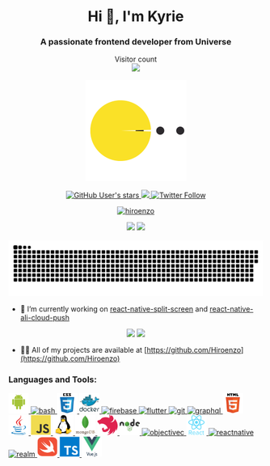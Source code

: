 <h1 align="center">Hi 👋, I'm Kyrie</h1>
<h3 align="center">A passionate frontend developer from Universe</h3>
<p align="center">
    Visitor count<br>
    <img src="https://profile-counter.glitch.me/Hiroenzo/count.svg" />
</p>
<div align="center">
	<img src="https://raw.githubusercontent.com/Hiroenzo/Hiroenzo/main/pacman.svg?sanitize=true" width="200" height="200">
</div>
<p align="center">
    <a title="Hits" target="_blank" href="https://github.com/Hiroenzo/Hiroenzo">
        <img alt="GitHub User's stars" src="https://img.shields.io/github/stars/Hiroenzo?color=green&logo=github&style=for-the-badge">
    </a>
    <a title="Hits" target="_blank" href="https://github.com/Hiroenzo/Hiroenzo">
        <img src="https://img.shields.io/github/followers/Hiroenzo?logo=github&style=for-the-badge" >
    </a>
    <a title="twitter" href="https://twitter.com/kyrie_chung" target="blank">
        <img alt="Twitter Follow" src="https://img.shields.io/twitter/follow/kyrie_chung?logo=twitter&style=for-the-badge">
    </a>
</p>
<p align="center">
    <a href="https://github.com/ryo-ma/github-profile-trophy">
        <img src="https://github-profile-trophy.vercel.app/?username=hiroenzo" alt="hiroenzo" />
    </a>
</p>
<div align="center">
    <img width="400px" src="https://github-readme-stats.vercel.app/api/?username=Hiroenzo&show_icons=true&title_color=fff&icon_color=79ff97&text_color=9f9f9f&bg_color=151515&count_private=true" />
    <img width="424px" src="https://github-readme-streak-stats.herokuapp.com/?user=Hiroenzo&theme=dark" />
</div>
<br>

<picture>
  <source media="(prefers-color-scheme: dark)" srcset="https://github.com/Hiroenzo/Hiroenzo/blob/output/github-snake-dark.svg" />
  <source media="(prefers-color-scheme: light)" srcset="https://github.com/Hiroenzo/Hiroenzo/blob/output/github-snake.svg" />
  <img alt="github-snake" src="https://github.com/Hiroenzo/Hiroenzo/blob/output/github-snake.svg" />
</picture>

<br>

- 🔭 I’m currently working on [react-native-split-screen](https://github.com/Hiroenzo/react-native-split-screen) and [react-native-ali-cloud-push](https://github.com/Hiroenzo/react-native-ali-cloud-push)

<div align="center">
    <img width="400px" src="https://github-readme-stats.vercel.app/api/pin/?username=Hiroenzo&repo=react-native-split-screen&theme=dark" />
    <img width="400px" src="https://github-readme-stats.vercel.app/api/pin/?username=Hiroenzo&repo=react-native-ali-cloud-push&theme=dark" />
</div>

- 👨‍💻 All of my projects are available at [https://github.com/Hiroenzo](https://github.com/Hiroenzo)

<h3 align="left">Languages and Tools:</h3>
<p align="left">
    <a href="https://developer.android.com" target="_blank" rel="noreferrer">
        <img src="https://raw.githubusercontent.com/devicons/devicon/master/icons/android/android-original-wordmark.svg" alt="android" width="40" height="40"/>
    </a>
    <a href="https://www.gnu.org/software/bash/" target="_blank" rel="noreferrer">
        <img src="https://www.vectorlogo.zone/logos/gnu_bash/gnu_bash-icon.svg" alt="bash" width="40" height="40"/>
    </a>
    <a href="https://www.w3schools.com/css/" target="_blank" rel="noreferrer">
        <img src="https://raw.githubusercontent.com/devicons/devicon/master/icons/css3/css3-original-wordmark.svg" alt="css3" width="40" height="40"/>
    </a>
    <a href="https://www.docker.com/" target="_blank" rel="noreferrer">
        <img src="https://raw.githubusercontent.com/devicons/devicon/master/icons/docker/docker-original-wordmark.svg" alt="docker" width="40" height="40"/>
    </a>
    <a href="https://firebase.google.com/" target="_blank" rel="noreferrer">
        <img src="https://www.vectorlogo.zone/logos/firebase/firebase-icon.svg" alt="firebase" width="40" height="40"/>
    </a>
    <a href="https://flutter.dev" target="_blank" rel="noreferrer">
        <img src="https://www.vectorlogo.zone/logos/flutterio/flutterio-icon.svg" alt="flutter" width="40" height="40"/>
    </a>
    <a href="https://git-scm.com/" target="_blank" rel="noreferrer">
        <img src="https://www.vectorlogo.zone/logos/git-scm/git-scm-icon.svg" alt="git" width="40" height="40"/>
    </a>
    <a href="https://graphql.org" target="_blank" rel="noreferrer">
        <img src="https://www.vectorlogo.zone/logos/graphql/graphql-icon.svg" alt="graphql" width="40" height="40"/>
    </a>
    <a href="https://www.w3.org/html/" target="_blank" rel="noreferrer">
        <img src="https://raw.githubusercontent.com/devicons/devicon/master/icons/html5/html5-original-wordmark.svg" alt="html5" width="40" height="40"/> 
    </a>
    <a href="https://www.java.com" target="_blank" rel="noreferrer">
        <img src="https://raw.githubusercontent.com/devicons/devicon/master/icons/java/java-original.svg" alt="java" width="40" height="40"/>
    </a>
    <a href="https://developer.mozilla.org/en-US/docs/Web/JavaScript" target="_blank" rel="noreferrer">
        <img src="https://raw.githubusercontent.com/devicons/devicon/master/icons/javascript/javascript-original.svg" alt="javascript" width="40" height="40"/>
    </a>
    <a href="https://www.linux.org/" target="_blank" rel="noreferrer">
        <img src="https://raw.githubusercontent.com/devicons/devicon/master/icons/linux/linux-original.svg" alt="linux" width="40" height="40"/>
    </a>
    <a href="https://www.mongodb.com/" target="_blank" rel="noreferrer">
        <img src="https://raw.githubusercontent.com/devicons/devicon/master/icons/mongodb/mongodb-original-wordmark.svg" alt="mongodb" width="40" height="40"/>
    </a>
    <a href="https://nestjs.com/" target="_blank" rel="noreferrer">
        <img src="https://raw.githubusercontent.com/devicons/devicon/master/icons/nestjs/nestjs-plain.svg" alt="nestjs" width="40" height="40"/>
    </a>
    <a href="https://nodejs.org" target="_blank" rel="noreferrer">
        <img src="https://raw.githubusercontent.com/devicons/devicon/master/icons/nodejs/nodejs-original-wordmark.svg" alt="nodejs" width="40" height="40"/>
    </a>
    <a href="https://developer.apple.com/library/archive/documentation/Cocoa/Conceptual/ProgrammingWithObjectiveC/Introduction/Introduction.html" target="_blank" rel="noreferrer">
        <img src="https://www.vectorlogo.zone/logos/apple_objectivec/apple_objectivec-icon.svg" alt="objectivec" width="40" height="40"/>
    </a>
    <a href="https://reactjs.org/" target="_blank" rel="noreferrer">
        <img src="https://raw.githubusercontent.com/devicons/devicon/master/icons/react/react-original-wordmark.svg" alt="react" width="40" height="40"/> 
    </a>
    <a href="https://reactnative.dev/" target="_blank" rel="noreferrer">
        <img src="https://reactnative.dev/img/header_logo.svg" alt="reactnative" width="40" height="40"/>
    </a>
    <a href="https://realm.io/" target="_blank" rel="noreferrer">
        <img src="https://raw.githubusercontent.com/bestofjs/bestofjs-webui/8665e8c267a0215f3159df28b33c365198101df5/public/logos/realm.svg" alt="realm" width="40" height="40"/>
    </a>
    <a href="https://developer.apple.com/swift/" target="_blank" rel="noreferrer">
        <img src="https://raw.githubusercontent.com/devicons/devicon/master/icons/swift/swift-original.svg" alt="swift" width="40" height="40"/>
    </a>
    <a href="https://www.typescriptlang.org/" target="_blank" rel="noreferrer">
        <img src="https://raw.githubusercontent.com/devicons/devicon/master/icons/typescript/typescript-original.svg" alt="typescript" width="40" height="40"/>
    </a>
    <a href="https://vuejs.org/" target="_blank" rel="noreferrer">
        <img src="https://raw.githubusercontent.com/devicons/devicon/master/icons/vuejs/vuejs-original-wordmark.svg" alt="vuejs" width="40" height="40"/>
    </a>
</p>
